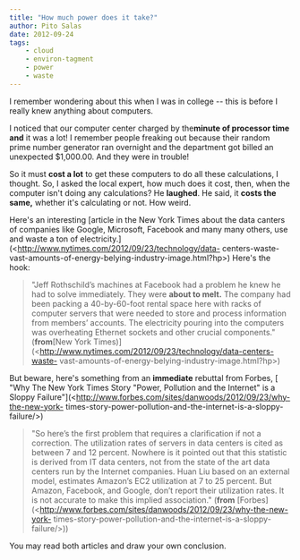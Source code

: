 ```yaml
---
title: "How much power does it take?"
author: Pito Salas
date: 2012-09-24
tags:
    - cloud
    - environ-tagment
    - power
    - waste
---
```




I remember wondering about this when I was in college -- this is before I
really knew anything about computers.

I noticed that our computer center charged by the**minute of processor time
and** it was a lot! I remember people freaking out because their random prime
number generator ran overnight and the department got billed an unexpected
$1,000.00. And they were in trouble!

So it must **cost a lot** to get these computers to do all these calculations,
I thought. So, I asked the local expert, how much does it cost, then, when the
computer isn't doing any calculations? He **laughed**. He said, it **costs the
same,** whether it's calculating or not. How weird.

Here's an interesting [article in the New York Times about the data canters of
companies like Google, Microsoft, Facebook and many many others, use and waste
a ton of electricity.](<http://www.nytimes.com/2012/09/23/technology/data-
centers-waste-vast-amounts-of-energy-belying-industry-image.html?hp>) Here's
the hook:

> "Jeff Rothschild’s machines at Facebook had a problem he knew he had to
> solve immediately. They were **about to melt.** The company had been packing
> a 40-by-60-foot rental space here with racks of computer servers that were
> needed to store and process information from members’ accounts. The
> electricity pouring into the computers was overheating Ethernet sockets and
> other crucial components." (**from**[New York
> Times)](<http://www.nytimes.com/2012/09/23/technology/data-centers-waste-
> vast-amounts-of-energy-belying-industry-image.html?hp>)

But beware, here's something from an **immediate** rebuttal from Forbes, [
"Why The New York Times Story "Power, Pollution and the Internet" is a Sloppy
Failure"](<http://www.forbes.com/sites/danwoods/2012/09/23/why-the-new-york-
times-story-power-pollution-and-the-internet-is-a-sloppy-failure/>)

> "So here’s the first problem that requires a clarification if not a
> correction. The utilization rates of servers in data centers is cited as
> between 7 and 12 percent. Nowhere is it pointed out that this statistic is
> derived from IT data centers, not from the state of the art data centers run
> by the Internet companies. Huan Liu based on an external model, estimates
> Amazon’s EC2 utilization at 7 to 25 percent. But Amazon, Facebook, and
> Google, don’t report their utilization rates. It is not accurate to make
> this implied association." (**from**
> [Forbes](<http://www.forbes.com/sites/danwoods/2012/09/23/why-the-new-york-
> times-story-power-pollution-and-the-internet-is-a-sloppy-failure/>))

You may read both articles and draw your own conclusion.


